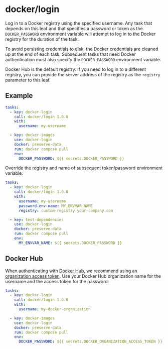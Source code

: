 # docker/login

Log in to a Docker registry using the specified username. Any task that depends on this leaf and that specifies a
password or token as the `DOCKER_PASSWORD` environment variable will attempt to log in to the Docker registry for the
duration of the task.

To avoid persisting credentials to disk, the Docker credentials are cleaned up at the end of each task. Subsequent
tasks that need Docker authentication must also specify the `DOCKER_PASSWORD` environment variable.

Docker Hub is the default registry. If you need to log in to a different registry, you can provide the server address
of the registry as the `registry` parameter to this leaf.

## Example

```yaml
tasks:
  - key: docker-login
    call: docker/login 1.0.0
    with:
      username: my-username

  - key: docker-images
    use: docker-login
    docker: preserve-data
    run: docker compose pull
    env:
      DOCKER_PASSWORD: ${{ secrets.DOCKER_PASSWORD }}
```

Override the registry and name of subsequent token/password environment variable:

```yaml
tasks:
  - key: docker-login
    call: docker/login 1.0.0
    with:
      username: my-username
      password-env-name: MY_ENVVAR_NAME
      registry: custom-registry.your-company.com

  - key: test-dependencies
    use: docker-login
    docker: preserve-data
    run: docker compose pull
    env:
      MY_ENVVAR_NAME: ${{ secrets.DOCKER_PASSWORD }}
```

## Docker Hub

When authenticating with [Docker Hub](https://hub.docker.com/), we recommend using an
[organization access token](https://docs.docker.com/security/for-admins/access-tokens/). Use your Docker Hub
organization name for the username and the access token for the password:

```yaml
tasks:
  - key: docker-login
    call: docker/login 1.0.0
    with:
      username: my-docker-organization

  - key: docker-images
    use: docker-login
    docker: preserve-data
    run: docker compose pull
    env:
      DOCKER_PASSWORD: ${{ secrets.DOCKER_ORGANIZATION_ACCESS_TOKEN }}
```
